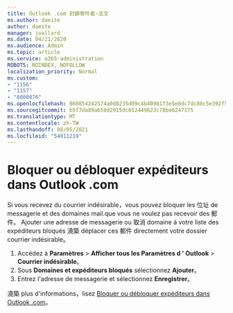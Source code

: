 ```yaml
---
title: Outlook .com 封鎖寄件者-法文
ms.author: daeite
author: daeite
manager: joallard
ms.date: 04/21/2020
ms.audience: Admin
ms.topic: article
ms.service: o365-administration
ROBOTS: NOINDEX, NOFOLLOW
localization_priority: Normal
ms.custom:
- "1156"
- "1157"
- "8000076"
ms.openlocfilehash: 860854242574a0d8235d09c4b409b1f3e5e8dc7dc80c5e392f5fdc3521e3431c
ms.sourcegitcommit: b5f7da89a650d2915dc652449623c78be6247175
ms.translationtype: MT
ms.contentlocale: zh-TW
ms.lasthandoff: 08/05/2021
ms.locfileid: "54011219"
---
```

# <a name="bloquer-ou-dbloquer-expditeurs-dans-outlookcom"></a>Bloquer ou débloquer expéditeurs dans Outlook .com

Si vous recevez du courrier indésirable，vous pouvez bloquer les 位址 de messagerie et des domaines mail.que vous ne voulez pas recevoir des 郵件。 Ajouter une adresse de messagerie ou 取消 domaine à votre liste des expéditeurs bloqués 澆築 déplacer ces 郵件 directement votre dossier courrier indésirable。

1. Accédez à **Paramètres**  >  **Afficher tous les Paramètres d ' Outlook**  >  **Courrier indésirable**。
1. Sous **Domaines et expéditeurs bloqués** sélectionnez **Ajouter**。
1. Entrez l'adresse de messagerie et sélectionnez **Enregistrer**。

澆築 plus d'informations，lisez [Bloquer ou débloquer expéditeurs dans Outlook .com](https://support.office.com/fr-fr/article/afba1c94-77bb-4f50-8b85-057cf52f4d5e?wt.mc_id=Office_Outlook_com_Alchemy)。